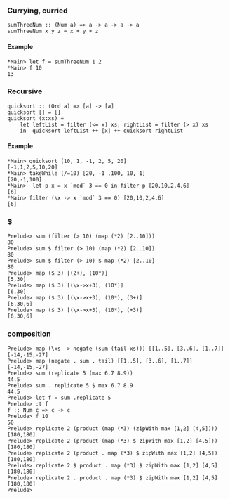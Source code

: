 ### Currying, curried
	sumThreeNum :: (Num a) => a -> a -> a -> a
	sumThreeNum x y z = x + y + z

#### Example
	*Main> let f = sumThreeNum 1 2
	*Main> f 10
	13

### Recursive
	quicksort :: (Ord a) => [a] -> [a]
	quicksort [] = []
	quicksort (x:xs) = 
		let leftList = filter (<= x) xs; rightList = filter (> x) xs
		in 	quicksort leftList ++ [x] ++ quicksort rightList

#### Example
	*Main> quicksort [10, 1, -1, 2, 5, 20]
	[-1,1,2,5,10,20]
	*Main> takeWhile (/=10) [20, -1 ,100, 10, 1]
	[20,-1,100]
	*Main>  let p x = x `mod` 3 == 0 in filter p [20,10,2,4,6]
	[6]
	*Main> filter (\x -> x `mod` 3 == 0) [20,10,2,4,6]
	[6]

### $
	Prelude> sum (filter (> 10) (map (*2) [2..10]))
	80
	Prelude> sum $ filter (> 10) (map (*2) [2..10])
	80
	Prelude> sum $ filter (> 10) $ map (*2) [2..10]
	80
	Prelude> map ($ 3) [(2+), (10*)]
	[5,30]
	Prelude> map ($ 3) [(\x->x+3), (10*)]
	[6,30]
	Prelude> map ($ 3) [(\x->x+3), (10*), (3+)]
	[6,30,6]
	Prelude> map ($ 3) [(\x->x+3), (10*), (+3)]
	[6,30,6]
	
### composition
	Prelude> map (\xs -> negate (sum (tail xs))) [[1..5], [3..6], [1..7]]
	[-14,-15,-27]
	Prelude> map (negate . sum . tail) [[1..5], [3..6], [1..7]]
	[-14,-15,-27]
	Prelude> sum (replicate 5 (max 6.7 8.9))
	44.5
	Prelude> sum . replicate 5 $ max 6.7 8.9
	44.5
	Prelude> let f = sum .replicate 5
	Prelude> :t f
	f :: Num c => c -> c
	Prelude> f 10
	50
	Prelude> replicate 2 (product (map (*3) (zipWith max [1,2] [4,5])))
	[180,180]
	Prelude> replicate 2 (product (map (*3) $ zipWith max [1,2] [4,5]))
	[180,180]
	Prelude> replicate 2 (product . map (*3) $ zipWith max [1,2] [4,5])
	[180,180]
	Prelude> replicate 2 $ product . map (*3) $ zipWith max [1,2] [4,5]
	[180,180]
	Prelude> replicate 2 . product . map (*3) $ zipWith max [1,2] [4,5]
	[180,180]
	Prelude> 
